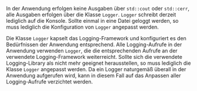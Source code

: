 In der Anwendung erfolgen keine Ausgaben über `std::cout` oder `std::cerr`, alle Ausgaben erfolgen über die Klasse `Logger`. `Logger` schreibt derzeit lediglich auf die Konsole. Sollte einmal in eine Datei geloggt werden, so muss lediglich die Konfiguration von `Logger` angepasst werden. 

Die Klasse `Logger` kapselt das Logging-Framework und konfiguriert es den Bedürfnissen der Anwendung entsprechend. Alle Logging-Aufrufe in der Anwendung verwenden `Logger`, die die entsprechenden Aufrufe an der verwendete Logging-Framework weiterreicht. Sollte sich die verwendete Logging-Library als nicht mehr geeignet herausstellen, so muss lediglich die Klasse `Logger` angepasst werden. Da ein Logger naturgemäß überall in der Anwendung aufgerufen wird, kann in diesem Fall auf das Anpassen aller Logging-Aufrufe verzichtet werden.